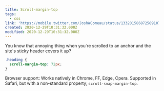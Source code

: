 ```yaml
---
title: Scroll-margin-top
tags:
  - css
link: 'https://mobile.twitter.com/JoshWComeau/status/1332015868725891076'
created: 2020-12-29T10:31:32.000Z
modified: 2020-12-29T10:31:32.000Z
---
```


You know that annoying thing when you're scrolled to an anchor and the site's sticky header covers it up?

```css
.heading {
  scroll-margin-top: 72px;
}
```

Browser support: Works natively in Chrome, FF, Edge, Opera. Supported in Safari, but with a non-standard property, `scroll-snap-margin-top`.
